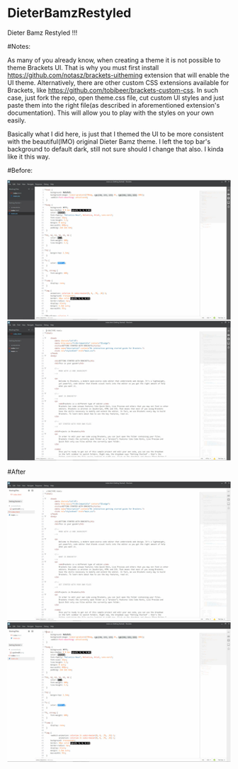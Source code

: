 # DieterBamzRestyled
Dieter Bamz Restyled !!!

#Notes:

As many of you already know, when creating a theme it is not possible to theme Brackets UI. That is why you must first install https://github.com/notasz/brackets-uitheming extension that will enable the UI theme. Alternatively, there are other custom CSS extensions available for Brackets, like https://github.com/tobibeer/brackets-custom-css. In such case, just fork the repo, open theme.css file, cut custom UI styles and just paste them into the right file(as described in aforementioned extension's documentation). This will allow you to play with the styles on your own easily.


Basically what I did here, is just that I themed the UI to be more consistent with the beautiful(IMO) original Dieter Bamz theme. I left the top bar's background to default dark, still not sure should I change that also. I kinda like it this way.


#Before:

![alt tag](https://raw.githubusercontent.com/Madebym/DieterBamzRestyled/master/screens//screen-4.jpg)
![alt tag](https://raw.githubusercontent.com/Madebym/DieterBamzRestyled/master/screens//screen-3.jpg)

#After

![alt tag](https://raw.githubusercontent.com/Madebym/DieterBamzRestyled/master/screens//screen-1.jpg)
![alt tag](https://raw.githubusercontent.com/Madebym/DieterBamzRestyled/master/screens//screen-2.jpg)

